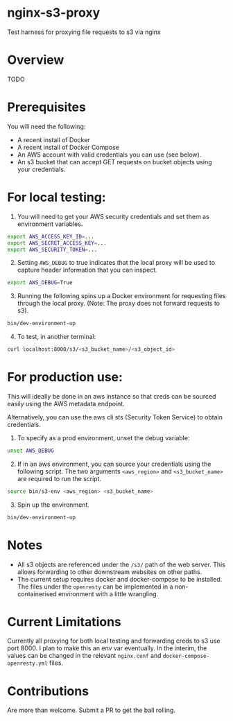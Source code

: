 # nginx-s3-proxy

Test harness for proxying file requests to s3 via nginx

# Overview

TODO

# Prerequisites

You will need the following:

- A recent install of Docker
- A recent install of Docker Compose
- An AWS account with valid credentials you can use (see below).
- An s3 bucket that can accept GET requests on bucket objects using your credentials.

# For local testing:

1. You will need to get your AWS security credentials and set them as environment variables. 

```bash
export AWS_ACCESS_KEY_ID=...
export AWS_SECRET_ACCESS_KEY=...
export AWS_SECURITY_TOKEN=...
```

2. Setting `AWS_DEBUG` to true indicates that the local proxy will be used to capture header information that you can inspect.

```bash
export AWS_DEBUG=True
```

3. Running the following spins up a Docker environment for requesting files through the local proxy. (Note: The proxy does not forward requests to s3).

```bash
bin/dev-environment-up
```

4. To test, in another terminal:

```bash
curl localhost:8000/s3/<s3_bucket_name>/<s3_object_id>
```

# For production use:

This will ideally be done in an aws instance so that creds can be sourced easily using the AWS metadata endpoint. 

Alternatively, you can use the aws cli sts (Security Token Service) to obtain credentials.

1. To specify as a prod environment, unset the debug variable:

```bash
unset AWS_DEBUG
```

2. If in an aws environment, you can source your credentials using the following script. The two arguments `<aws_region>` and `<s3_bucket_name>` are required to run the script.

```bash
source bin/s3-env <aws_region> <s3_bucket_name>
```

3. Spin up the environment.

```bash
bin/dev-environment-up
```

# Notes

- All s3 objects are referenced under the `/s3/` path of the web server. This allows forwarding to other downstream websites on other paths.
- The current setup requires docker and docker-compose to be installed. The files under the `openresty` can be implemented in a non-containerised environment with a little wrangling.

# Current Limitations

Currently all proxying for both local testing and forwarding creds to s3 use port 8000. I plan to make this an env var eventually. In the interim, the values can be changed in the relevant `nginx.conf` and `docker-compose-openresty.yml` files.

# Contributions

Are more than welcome. Submit a PR to get the ball rolling.

